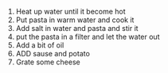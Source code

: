 1. Heat up water until it become hot
2. Put pasta in warm water and cook it
3. Add salt in water and pasta and stir it
4. put the pasta in a filter and let the water out
5. Add a bit of oil
6. ADD sause and potato
7. Grate some cheese
